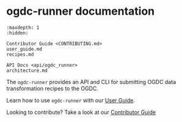 # ogdc-runner documentation

```{toctree}
:maxdepth: 1
:hidden:

Contributor Guide <CONTRIBUTING.md>
user_guide.md
recipes.md

API Docs <api/ogdc_runner>
architecture.md
```

The `ogdc-runner` provides an API and CLI for submitting OGDC data
transformation recipes to the OGDC.

Learn how to use `ogdc-runner` with our [User Guide](./user_guide).

Looking to contribute? Take a look at our [Contributor Guide](CONTRIBUTING)
